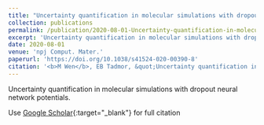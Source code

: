 ```yaml
---
title: "Uncertainty quantification in molecular simulations with dropout neural network potentials"
collection: publications
permalink: /publication/2020-08-01-Uncertainty-quantification-in-molecular-simulations-with-dropout-neural-network-potentials
excerpt: 'Uncertainty quantification in molecular simulations with dropout neural network potentials.'
date: 2020-08-01
venue: 'npj Comput. Mater.'
paperurl: 'https://doi.org/10.1038/s41524-020-00390-8'
citation: '<b>M Wen</b>, EB Tadmor, &quot;Uncertainty quantification in molecular simulations with dropout neural network potentials.&quot; <i>npj Comput. Mater.</i>, 6, 1-10, (2020).'
---
```

Uncertainty quantification in molecular simulations with dropout neural network potentials.

Use [Google Scholar](https://scholar.google.com/scholar?q=Uncertainty+quantification+in+molecular+simulations+with+dropout+neural+network+potentials){:target="_blank"} for full citation